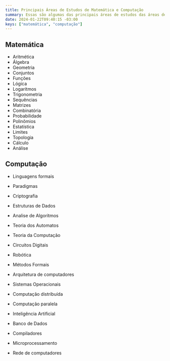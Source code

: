 ```yaml
---
title: Principais Áreas de Estudos de Matemática e Computação
summary: Essas são algumas das principais áreas de estudos das áreas de matemática e computação. Vão servir de base para direcionar minha agenda de estudos.
date: 2024-01-22T09:40:15 -03:00
keys: ["matemática", "computação"]
---
```


## Matemática

- Aritmética
- Álgebra
- Geometria
- Conjuntos
- Funções
- Lógica
- Logaritmos
- Trigonometria
- Sequências
- Matrizes
- Combinatória
- Probabilidade
- Polinômios
- Estatística
- Limites
- Topologia
- Cálculo
- Análise

## Computação

- Linguagens formais
- Paradigmas
- Criptografia
- Estruturas de Dados
- Analise de Algoritmos
- Teoria dos Automatos
- Teoria da Computação
- Circuitos Digitais
- Robótica
- Métodos Formais
- Arquitetura de computadores
- Sistemas Operacionais
- Computação distribuída
- Computação paralela

- Inteligência Artificial
- Banco de Dados
- Compiladores
- Microprocessamento
- Rede de computadores
